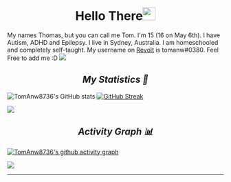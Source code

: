 <h1 align="center">Hello There<img src="https://github.com/souvikguria98/souvikguria98/blob/master/Hi.gif" width="30"> </h1>

My names Thomas, but you can call me Tom. I'm 15 (16 on May 6th). I have Autism, ADHD and Epilepsy. I live in Sydney, Australia. I am homeschooled and completely self-taught. My username on [Revolt](<https://revolt.chat>) is tomanw#0380. Feel Free to add me :D
<img src="https://user-images.githubusercontent.com/73097560/115834477-dbab4500-a447-11eb-908a-139a6edaec5c.gif">

<h2 align="center"><i>My Statistics 🚀</i></h2>

![TomAnw8736's GitHub stats](https://github-readme-stats-livxy.vercel.app/api?username=tomanw8736&title_color=4F8CC9&text_color=9f9f9f&show_icons=true&bg_color=00000000&hide_border=true&icon_color=4F8CC9&hide_title=true&count_private=true)
[![GitHub Streak](https://streak-stats.demolab.com?user=tomanw8736&hide_border=true&background=00000000&border=00000000&stroke=9F9F9F&ring=64B2FF&fire=4F8CC9&currStreakNum=4F8CC9&sideNums=4F8CC9&currStreakLabel=D8D8D8&sideLabels=D8D8D8&dates=9F9F9F)](https://git.io/streak-stats)

<img src="https://user-images.githubusercontent.com/73097560/115834477-dbab4500-a447-11eb-908a-139a6edaec5c.gif">

<h2 align="center"><i>Activity Graph 📊</i></h2>

[![TomAnw8736's github activity graph](https://github-readme-activity-graph.vercel.app/graph?username=tomanw8736&bg_color=00000000&color=c7c7c7&line=75baff&point=4F8CC9&area=true&hide_border=true)](https://github.com/CodeByAidan/)

<a href="https://www.youtube.com/watch?v=dQw4w9WgXcQ"><img src="https://user-images.githubusercontent.com/73097560/115834477-dbab4500-a447-11eb-908a-139a6edaec5c.gif"></a>

------
